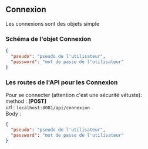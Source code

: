## Connexion

Les connexions sont des objets simple

### Schéma de l'objet Connexion

```json
{
  "pseudo": "pseudo de l'utilisateur",
  "password": "mot de passe de l'utilisateur"
}
```

### Les routes de l'API pour les Connexion
Pour se connecter (attention c'est une sécurité vétuste):</br>
method : **[POST]**</br>
url : `localhost:8081/api/connexion`</br>
Body :</br>

```json
{
  "pseudo": "pseudo de l'utilisateur",
  "password": "mot de passe de l'utilisateur"
}
```